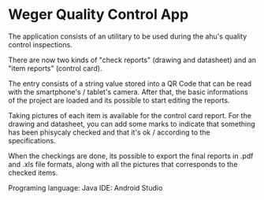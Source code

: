# Weger Quality Control App
The application consists of an utilitary to be used during the ahu's quality control inspections.

There are now two kinds of "check reports" (drawing and datasheet) and an "item reports" (control card).

The entry consists of a string value stored into a QR Code that can be read with the smartphone's / tablet's camera.
After that, the basic informations of the project are loaded and its possible to start editing the reports.

Taking pictures of each item is available for the control card report.
For the drawing and datasheet, you can add some marks to indicate that something has been phisycaly checked and that it's ok / according to the specifications.

When the checkings are done, its possible to export the final reports in .pdf and .xls file formats, along with all the pictures that corresponds to the checked items.

Programing language: Java
IDE: Android Studio
